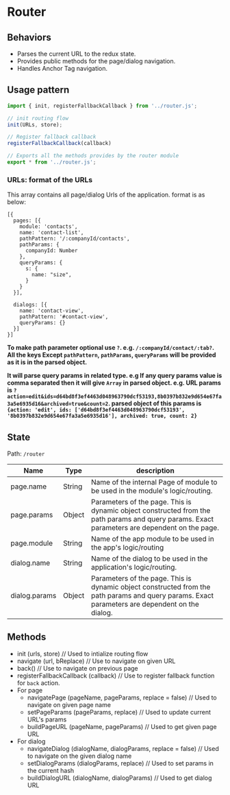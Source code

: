 # Router

## Behaviors

- Parses the current URL to the redux state.
- Provides public methods for the page/dialog navigation.
- Handles Anchor Tag navigation.

## Usage pattern

```js
import { init, registerFallbackCallback } from '../router.js';

// init routing flow
init(URLs, store);

// Register fallback callback
registerFallbackCallback(callback)

// Exports all the methods provides by the router module
export * from '../router.js'; 
```

### URLs: format of the URLs

This array contains all page/dialog Urls of the application. format is as below:

```
[{
  pages: [{
    module: 'contacts',
    name: 'contact-list',
    pathPattern: '/:companyId/contacts',
    pathParams: {
      companyId: Number
    },
    queryParams: {
      s: {
        name: "size",
      }
    }
  }],

  dialogs: [{
    name: 'contact-view',
    pathPattern: '#contact-view',
    queryParams: {}
  }]
}]
```

**To make path parameter optional use `?`.  e.g. `/:companyId/contact/:tab?`.**
**All the keys Except `pathPattern`, `pathParams`, `queryParams` will be provided as it is in the parsed object.**

**It will parse query params in related type. e.g If any query params value is comma separated then it will give `Array` in parsed object. e.g. URL params is `?action=edit&ids=d64bd8f3ef4463d048963790dcf53193,8b0397b832e9d654e67fa3a5e6935d16&archived=true&count=2`. parsed object of this params is `{action: 'edit', ids: ['d64bd8f3ef4463d048963790dcf53193', '8b0397b832e9d654e67fa3a5e6935d16'], archived: true, count: 2}`**

## State
Path: `/router`


| Name               | Type | description |
|--------------------|-----------|-------------|
| page.name          | String    | Name of the internal Page of module to be used in the module's logic/routing. | 
| page.params        | Object     | Parameters of the page. This is dynamic object constructed from the path params and query params. Exact parameters are dependent on the page. |
| page.module          | String    | Name of the app module to be used in the app's logic/routing | 
| dialog.name          | String    | Name of the dialog to be used in the application's logic/routing. | 
| dialog.params        | Object     | Parameters of the page. This is dynamic object constructed from the path params and query params. Exact parameters are dependent on the dialog.

## Methods

- init (urls, store) // Used to intialize routing flow
- navigate (url, bReplace) // Use to navigate on given URL
- back() // Use to navigate on previous page
- registerFallbackCallback (callback) // Use to register fallback function for `back` action. 
- For page
  - navigatePage (pageName, pageParams, replace = false) // Used to navigate on given page name
  - setPageParams (pageParams, replace) // Used to update current URL's params
  - buildPageURL (pageName, pageParams) // Used to get given page URL
- For dialog
  - navigateDialog (dialogName, dialogParams, replace = false) // Used to navigate on the given dialog name
  - setDialogParams (dialogParams, replace) // Used to set params in the current hash
  - buildDialogURL (dialogName, dialogParams) // Used to get dialog URL